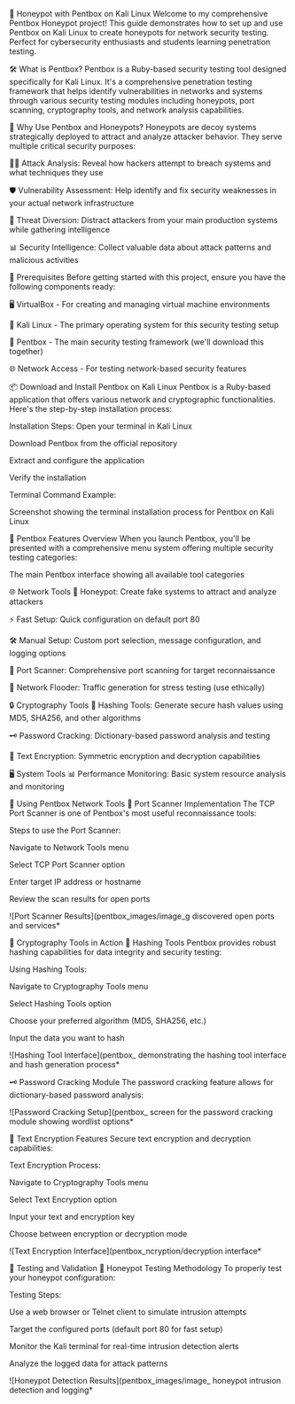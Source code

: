 🐝 Honeypot with Pentbox on Kali Linux
Welcome to my comprehensive Pentbox Honeypot project! This guide demonstrates how to set up and use Pentbox on Kali Linux to create honeypots for network security testing. Perfect for cybersecurity enthusiasts and students learning penetration testing.

🛠️ What is Pentbox?
Pentbox is a Ruby-based security testing tool designed specifically for Kali Linux. It's a comprehensive penetration testing framework that helps identify vulnerabilities in networks and systems through various security testing modules including honeypots, port scanning, cryptography tools, and network analysis capabilities.

🎯 Why Use Pentbox and Honeypots?
Honeypots are decoy systems strategically deployed to attract and analyze attacker behavior. They serve multiple critical security purposes:

🕵️‍♂️ Attack Analysis: Reveal how hackers attempt to breach systems and what techniques they use

🛡️ Vulnerability Assessment: Help identify and fix security weaknesses in your actual network infrastructure

🎯 Threat Diversion: Distract attackers from your main production systems while gathering intelligence

📊 Security Intelligence: Collect valuable data about attack patterns and malicious activities

📝 Prerequisites
Before getting started with this project, ensure you have the following components ready:

🖥️ VirtualBox - For creating and managing virtual machine environments

🐧 Kali Linux - The primary operating system for this security testing setup

💎 Pentbox - The main security testing framework (we'll download this together)

🌐 Network Access - For testing network-based security features

📦 Download and Install Pentbox on Kali Linux
Pentbox is a Ruby-based application that offers various network and cryptographic functionalities. Here's the step-by-step installation process:

Installation Steps:
Open your terminal in Kali Linux

Download Pentbox from the official repository

Extract and configure the application

Verify the installation

Terminal Command Example:

Screenshot showing the terminal installation process for Pentbox on Kali Linux

🚦 Pentbox Features Overview
When you launch Pentbox, you'll be presented with a comprehensive menu system offering multiple security testing categories:

The main Pentbox interface showing all available tool categories

🌐 Network Tools
🐝 Honeypot: Create fake systems to attract and analyze attackers

⚡ Fast Setup: Quick configuration on default port 80

🛠️ Manual Setup: Custom port selection, message configuration, and logging options

🔎 Port Scanner: Comprehensive port scanning for target reconnaissance

🌊 Network Flooder: Traffic generation for stress testing (use ethically)

🔒 Cryptography Tools
🧩 Hashing Tools: Generate secure hash values using MD5, SHA256, and other algorithms

🗝️ Password Cracking: Dictionary-based password analysis and testing

📝 Text Encryption: Symmetric encryption and decryption capabilities

🖥️ System Tools
📊 Performance Monitoring: Basic system resource analysis and monitoring

🧭 Using Pentbox Network Tools
🔎 Port Scanner Implementation
The TCP Port Scanner is one of Pentbox's most useful reconnaissance tools:

Steps to use the Port Scanner:

Navigate to Network Tools menu

Select TCP Port Scanner option

Enter target IP address or hostname

Review the scan results for open ports

![Port Scanner Results](pentbox_images/image_g discovered open ports and services*

🔐 Cryptography Tools in Action
🧩 Hashing Tools
Pentbox provides robust hashing capabilities for data integrity and security testing:

Using Hashing Tools:

Navigate to Cryptography Tools menu

Select Hashing Tools option

Choose your preferred algorithm (MD5, SHA256, etc.)

Input the data you want to hash

![Hashing Tool Interface](pentbox_ demonstrating the hashing tool interface and hash generation process*

🗝️ Password Cracking Module
The password cracking feature allows for dictionary-based password analysis:

![Password Cracking Setup](pentbox_ screen for the password cracking module showing wordlist options*

📝 Text Encryption Features
Secure text encryption and decryption capabilities:

Text Encryption Process:

Navigate to Cryptography Tools menu

Select Text Encryption option

Input your text and encryption key

Choose between encryption or decryption mode

![Text Encryption Interface](pentbox_ncryption/decryption interface*

🧪 Testing and Validation
🐝 Honeypot Testing Methodology
To properly test your honeypot configuration:

Testing Steps:

Use a web browser or Telnet client to simulate intrusion attempts

Target the configured ports (default port 80 for fast setup)

Monitor the Kali terminal for real-time intrusion detection alerts

Analyze the logged data for attack patterns

![Honeypot Detection Results](pentbox_images/image_ honeypot intrusion detection and logging*
